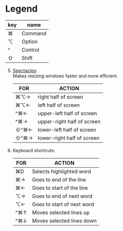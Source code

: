 # Legend

|key|name     |
|-|-----------|
|⌘|Command		|
|⌥|Option			|
|^|Control		|
|⇧|Shift			|

5. [Spectacles](https://www.spectacleapp.com):  
	Makes resizing windows faster and more efficient.

	|FOR    |ACTION                     |
	|-------|---------------------------|
	|⌘⌥→    |right half of screen   		|
	|⌘⌥←    |left half of screen   			|
	|^⌘←    |upper-left half of screen	|
	|^⌘→    |upper-right half of screen |
	|⇧^⌘←   |lower-left half of screen  |
	|⇧^⌘→   |lower-right half of screen |

6. Keyboard shortcuts:

	|FOR  |ACTION                      |
	|-----|----------------------------|
	|⌘D   |Selects highlighted word    |
	|⌘→   |Goes to end of the line     |
	|⌘←   |Goes to start of the line   |
	|⌥→   |Goes to end of next word    |
	|⌥←   |Goes to start of next word  |
	|^⌘↑  |Moves selected lines up     |
	|^⌘↓  |Moves selected lines down   |
